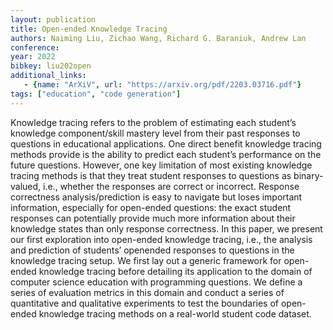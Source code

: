 ```yaml
---
layout: publication
title: Open-ended Knowledge Tracing
authors: Naiming Liu, Zichao Wang, Richard G. Baraniuk, Andrew Lan
conference: 
year: 2022
bibkey: liu202open
additional_links:
   - {name: "ArXiV", url: "https://arxiv.org/pdf/2203.03716.pdf"}
tags: ["education", "code generation"]
---
```

Knowledge tracing refers to the problem of estimating each student’s knowledge component/skill mastery level from their past responses to questions in educational applications. 
One direct benefit knowledge tracing methods provide is the ability to predict each student’s performance on the future questions. 
However, one key limitation of most existing knowledge tracing methods is that they treat student responses to questions as binary-valued, i.e., whether the responses are correct or incorrect. 
Response correctness analysis/prediction is easy to navigate but loses important information, especially for open-ended questions: the exact student responses can potentially provide much more information about their knowledge states than only response correctness. 
In this paper, we present our first exploration into open-ended knowledge tracing, i.e., the analysis and prediction of students’ openended responses to questions in the knowledge tracing setup. 
We first lay out a generic framework for open-ended knowledge tracing before detailing its application to the domain of computer science education with programming questions. 
We define a series of evaluation metrics in this domain and conduct a series of quantitative and qualitative experiments to test the boundaries of open-ended knowledge tracing methods on a real-world student code dataset.
